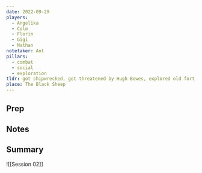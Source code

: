 ```yaml
---
date: 2022-09-29
players:
  - Angelika
  - Colm
  - Florin
  - Gigi
  - Nathan
notetaker: Ant
pillars:
  - combat
  - social
  - exploration
tldr: got shipwrecked, got threatened by Hugh Bowes, explored old fort, rejoined crew and discovered magic items
place: The Black Sheep
---
```


## Prep

## Notes
## Summary
![[Session 02]]